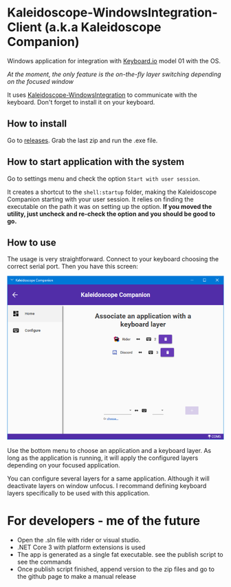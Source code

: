 ﻿# Kaleidoscope-WindowsIntegration-Client (a.k.a Kaleidoscope Companion)

Windows application for integration with [Keyboard.io](https://keyboard.io) model 01 with the OS.

*At the moment, the only feature is the on-the-fly layer switching depending on the focused window*

It uses [Kaleidoscope-WindowsIntegration](https://github.com/Nimamoh/Kaleidoscope-WindowsIntegration) to communicate with the keyboard. Don't forget to install it on your keyboard.

## How to install

Go to [releases](https://github.com/Nimamoh/Kaleidoscope-WindowsIntegration-Client/releases). Grab the last zip and run the .exe file.

## How to start application with the system

Go to settings menu and check the option `Start with user session`.

It creates a shortcut to the `shell:startup` folder, making the Kaleidoscope Companion starting with your user session. 
It relies on finding the executable on the path it was on setting up the option. **If you moved the utility, just uncheck and re-check the option and you should be good to go.**

## How to use

The usage is very straightforward. Connect to your keyboard choosing the correct serial port. Then you have this screen:

![alt Application - layer screen](./mappings.png)


Use the bottom menu to choose an application and a keyboard layer. 
As long as the application is running, it will apply the configured layers depending on your focused application.

You can configure several layers for a same application. Although it will deactivate layers on window unfocus. I recommand defining keyboard layers specifically to be used with this application. 


# For developers - me of the future

- Open the .sln file with rider or visual studio.
- .NET Core 3 with platform extensions is used
- The app is generated as a single fat executable. see the publish script to see the commands
- Once publish script finished, append version to the zip files and go to the github page to make a manual release